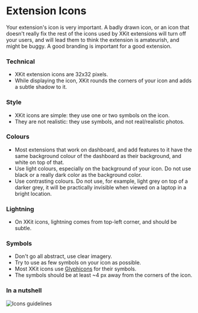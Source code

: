 # Extension Icons

Your extension's icon is very important.  A badly drawn icon, or an icon that doesn't really fix the rest of the icons used by XKit extensions will turn off your users, and will lead them to think the extension is amateurish, and might be buggy. A good branding is important for a good extension.

### Technical

* XKit extension icons are 32x32 pixels.
* While displaying the icon, XKit rounds the corners of your icon and adds a subtle shadow to it.

### Style

* XKit icons are simple: they use one or two symbols on the icon.
* They are not realistic: they use symbols, and not real/realistic photos.

### Colours

* Most extensions that work on dashboard, and add features to it have the same background colour of the dashboard as their background, and white on top of that.
* Use light colours, especially on the background of your icon. Do not use black or a really dark color as the background color.
* Use contrasting colours. Do not use, for example, light grey on top of a darker grey, it will be practically invisible when viewed on a laptop in a bright location.

### Lightning

* On XKit icons, lightning comes from top-left corner, and should be subtle.

### Symbols

* Don't go all abstract, use clear imagery.
* Try to use as few symbols on your icon as possible.
* Most XKit icons use [Glyphicons](http://glyphicons.com/) for their symbols.
* The symbols should be at least ~4 px away from the corners of the icon.

### In a nutshell

![Icons guidelines](http://www.xkit.info/icons_guide.gif)
